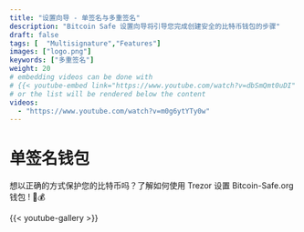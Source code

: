 ```yaml
---
title: "设置向导 - 单签名与多重签名"
description: "Bitcoin Safe 设置向导将引导您完成创建安全的比特币钱包的步骤"
draft: false
tags: [  "Multisignature","Features"]
images: ["logo.png"]
keywords: ["多重签名"]
weight: 20
# embedding videos can be done with 
# {{< youtube-embed link="https://www.youtube.com/watch?v=dbSmQmt0uDI" >}}
# or the list will be rendered below the content
videos:
  - "https://www.youtube.com/watch?v=m0g6ytYTy0w"
---
```



# 单签名钱包

想以正确的方式保护您的比特币吗？了解如何使用 Trezor 设置 Bitcoin-Safe.org 钱包
 ! 🔐💰


{{< youtube-gallery >}}